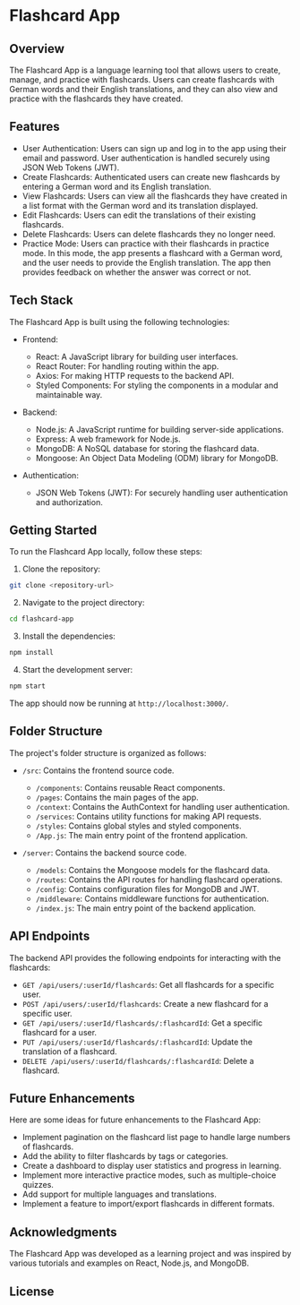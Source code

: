 # Flashcard App

## Overview

The Flashcard App is a language learning tool that allows users to create, manage, and practice with flashcards. Users can create flashcards with German words and their English translations, and they can also view and practice with the flashcards they have created.

## Features

- User Authentication: Users can sign up and log in to the app using their email and password. User authentication is handled securely using JSON Web Tokens (JWT).
- Create Flashcards: Authenticated users can create new flashcards by entering a German word and its English translation.
- View Flashcards: Users can view all the flashcards they have created in a list format with the German word and its translation displayed.
- Edit Flashcards: Users can edit the translations of their existing flashcards.
- Delete Flashcards: Users can delete flashcards they no longer need.
- Practice Mode: Users can practice with their flashcards in practice mode. In this mode, the app presents a flashcard with a German word, and the user needs to provide the English translation. The app then provides feedback on whether the answer was correct or not.

## Tech Stack

The Flashcard App is built using the following technologies:

- Frontend:

  - React: A JavaScript library for building user interfaces.
  - React Router: For handling routing within the app.
  - Axios: For making HTTP requests to the backend API.
  - Styled Components: For styling the components in a modular and maintainable way.

- Backend:

  - Node.js: A JavaScript runtime for building server-side applications.
  - Express: A web framework for Node.js.
  - MongoDB: A NoSQL database for storing the flashcard data.
  - Mongoose: An Object Data Modeling (ODM) library for MongoDB.

- Authentication:
  - JSON Web Tokens (JWT): For securely handling user authentication and authorization.

## Getting Started

To run the Flashcard App locally, follow these steps:

1. Clone the repository:

```bash
git clone <repository-url>
```

2. Navigate to the project directory:

```bash
cd flashcard-app
```

3. Install the dependencies:

```bash
npm install
```

4. Start the development server:

```bash
npm start
```

The app should now be running at `http://localhost:3000/`.

## Folder Structure

The project's folder structure is organized as follows:

- `/src`: Contains the frontend source code.

  - `/components`: Contains reusable React components.
  - `/pages`: Contains the main pages of the app.
  - `/context`: Contains the AuthContext for handling user authentication.
  - `/services`: Contains utility functions for making API requests.
  - `/styles`: Contains global styles and styled components.
  - `/App.js`: The main entry point of the frontend application.

- `/server`: Contains the backend source code.
  - `/models`: Contains the Mongoose models for the flashcard data.
  - `/routes`: Contains the API routes for handling flashcard operations.
  - `/config`: Contains configuration files for MongoDB and JWT.
  - `/middleware`: Contains middleware functions for authentication.
  - `/index.js`: The main entry point of the backend application.

## API Endpoints

The backend API provides the following endpoints for interacting with the flashcards:

- `GET /api/users/:userId/flashcards`: Get all flashcards for a specific user.
- `POST /api/users/:userId/flashcards`: Create a new flashcard for a specific user.
- `GET /api/users/:userId/flashcards/:flashcardId`: Get a specific flashcard for a user.
- `PUT /api/users/:userId/flashcards/:flashcardId`: Update the translation of a flashcard.
- `DELETE /api/users/:userId/flashcards/:flashcardId`: Delete a flashcard.

## Future Enhancements

Here are some ideas for future enhancements to the Flashcard App:

- Implement pagination on the flashcard list page to handle large numbers of flashcards.
- Add the ability to filter flashcards by tags or categories.
- Create a dashboard to display user statistics and progress in learning.
- Implement more interactive practice modes, such as multiple-choice quizzes.
- Add support for multiple languages and translations.
- Implement a feature to import/export flashcards in different formats.

## Acknowledgments

The Flashcard App was developed as a learning project and was inspired by various tutorials and examples on React, Node.js, and MongoDB.

## License
